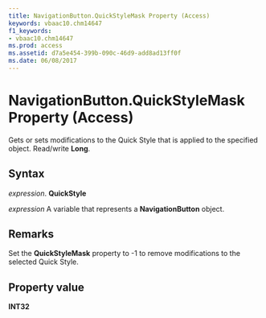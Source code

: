 ```yaml
---
title: NavigationButton.QuickStyleMask Property (Access)
keywords: vbaac10.chm14647
f1_keywords:
- vbaac10.chm14647
ms.prod: access
ms.assetid: d7a5e454-399b-090c-46d9-add8ad13ff0f
ms.date: 06/08/2017
---
```



# NavigationButton.QuickStyleMask Property (Access)

Gets or sets modifications to the Quick Style that is applied to the specified object. Read/write **Long**.


## Syntax

 _expression_. **QuickStyle**

 _expression_ A variable that represents a **NavigationButton** object.


## Remarks

Set the **QuickStyleMask** property to -1 to remove modifications to the selected Quick Style.


## Property value

 **INT32**


